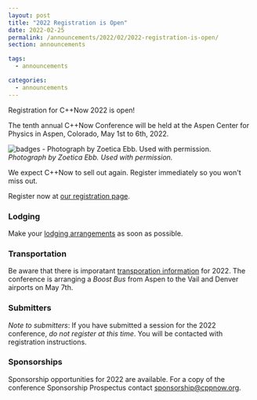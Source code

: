 ```yaml
---
layout: post
title: "2022 Registration is Open"
date: 2022-02-25
permalink: /announcements/2022/02/2022-registration-is-open/
section: announcements

tags:
  - announcements

categories:
  - announcements
---
```


Registration for C++Now 2022 is open!

The tenth annual C++Now Conference will be held at the Aspen Center for Physics in Aspen, Colorado, May 1st to 6th, 2022.

![badges - Photograph by Zoetica Ebb. Used with permission.](/assets/img/posts/2018/badges.jpg "badges - Photograph by Zoetica Ebb. Used with permission.")
<br>
*Photograph by Zoetica Ebb. Used with permission.*

We expect C++Now to sell out again. Register immediately so you won't miss out.

Register now at [our registration page](/registration/).

### Lodging

Make your [lodging arrangements](/location/lodging/) as soon as possible.

### Transportation

Be aware that there is imporatant [transporation information](/location/transportation/) for 2022. The conference is arranging a *Boost Bus* from Aspen to the Vail and Denver airports on May 7th.

### Submitters

*Note to submitters*: If you have submitted a session for the 2022 conference, *do not register at this time*. You will be contacted with registration instructions.

### Sponsorships

Sponsorship opportunities for 2022 are available. For a copy of the conference Sponsorship Prospectus contact [sponsorship@cppnow.org](mailto:sponsorship@cppnow.org).

